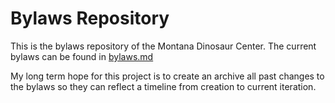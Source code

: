 # Bylaws Repository
This is the bylaws  repository of the Montana Dinosaur Center. The current bylaws can be found in [bylaws.md](https://github.com/Montana-Dinosaur-Center/bylaws/blob/main/bylaws.md)

My long term hope for this project is to create an archive all past changes to the bylaws so they can reflect a timeline from creation to current iteration.
